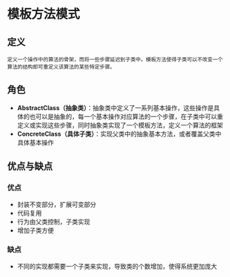 # 模板方法模式

## 定义
    定义一个操作中的算法的骨架，而将一些步骤延迟到子类中。模板方法使得子类可以不改变一个算法的结构即可重定义该算法的某些特定步骤。


## 角色
+ **AbstractClass（抽象类）**：抽象类中定义了一系列基本操作，这些操作是具体的也可以是抽象的，每一个基本操作对应算法的一个步骤，在子类中可以重定义或实现这些步骤，同时抽象类实现了一个模板方法，定义一个算法的框架
+ **ConcreteClass（具体子类）**：实现父类中的抽象基本方法，或者覆盖父类中具体基本操作


## 优点与缺点

### 优点
+ 封装不变部分，扩展可变部分
+ 代码复用
+ 行为由父类控制，子类实现
+ 增加子类方便

### 缺点
+ 不同的实现都需要一个子类来实现，导致类的个数增加，使得系统更加庞大
